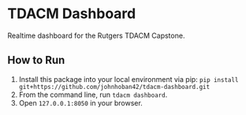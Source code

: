 # TDACM Dashboard

Realtime dashboard for the Rutgers TDACM Capstone.

## How to Run

1. Install this package into your local environment via pip: ```pip install git+https://github.com/johnhoban42/tdacm-dashboard.git```
2. From the command line, run `tdacm dashboard`.
3. Open `127.0.0.1:8050` in your browser.